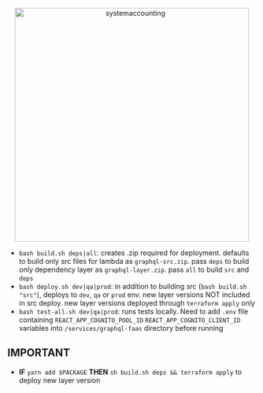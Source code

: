 <p align="center">
  <a href="http://www.systemaccounting.org/math_identity" target="_blank"><img width="475" alt="systemaccounting" src="https://user-images.githubusercontent.com/12200465/37568924-06f05d08-2a99-11e8-8891-60f373b33421.png"></a>
</p>

* `bash build.sh deps|all`: creates .zip required for deployment. defaults to build only src files for lambda as `graphql-src.zip`. pass `deps` to build only dependency layer as `graphql-layer.zip`. pass `all` to build `src` and `deps`
* `bash deploy.sh dev|qa|prod`: in addition to building src (`bash build.sh "src"`), deploys to `dev`, `qa` or `prod` env. new layer versions NOT included in src deploy. new layer versions deployed through `terraform apply` only
* `bash test-all.sh dev|qa|prod`: runs tests locally. Need to add `.env` file containing `REACT_APP_COGNITO_POOL_ID` `REACT_APP_COGNITO_CLIENT_ID` variables into `/services/graphql-faas` directory before running 

## IMPORTANT
* **IF** `yarn add $PACKAGE` **THEN** `sh build.sh deps && terraform apply` to deploy new layer version 